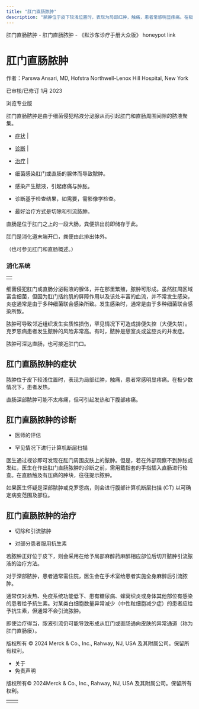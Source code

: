 ```yaml
---
title: "肛门直肠脓肿"
description: "脓肿位于皮下较浅位置时，表现为局部红肿，触痛，患者常感明显疼痛。在极少数情况下，患者发热。"
---
```


﻿肛门直肠脓肿 \- 肛门直肠脓肿 \- 《默沙东诊疗手册大众版》 honeypot link

# 肛门直肠脓肿

作者：Parswa Ansari, MD, Hofstra Northwell-Lenox Hill Hospital, New York

已审核/已修订 1月 2023

浏览专业版

肛门直肠脓肿是由于细菌侵犯粘液分泌腺从而引起肛门和直肠周围间隙的脓液聚集。

- [症状](#症状_v756961_zh) \|
- [诊断](#诊断_v5634649_zh) \|
- [治疗](#治疗_v756964_zh) \|

- 细菌感染肛门或直肠的腺体而导致脓肿。

- 感染产生脓液，引起疼痛与肿胀。

- 诊断基于检查结果，如需要，需影像学检查。

- 最好治疗方式是切除和引流脓肿。


直肠是位于肛门之上的一段大肠，粪便排出前即储存于此。

肛门是消化道末端开口，粪便由此排出体外。

（也可参见肛门和直肠概述。）

### 消化系统

|     |
| --- |
|  |

细菌侵犯肛门或直肠分泌黏液的腺体，并在那里繁殖，脓肿可形成。虽然肛周区域富含细菌，但因为肛门括约肌的屏障作用以及该处丰富的血流，并不常发生感染，炎症通常是由于多种细菌联合感染所致。发生感染时，通常是由于多种细菌联合感染所致。

脓肿可导致邻近组织发生实质性损伤，罕见情况下可造成排便失控（大便失禁）。克罗恩病患者发生脓肿的风险非常高。有时，脓肿是憩室炎或盆腔炎的并发症。

脓肿可深达直肠，也可接近肛门口。

## 肛门直肠脓肿的症状

脓肿位于皮下较浅位置时，表现为局部红肿，触痛，患者常感明显疼痛。在极少数情况下，患者发热。

直肠深部脓肿可能不太疼痛，但可引起发热和下腹部疼痛。

## 肛门直肠脓肿的诊断

- 医师的评估

- 罕见情况下进行计算机断层扫描


医生通过视诊即可发现在肛门周围皮肤上的脓肿。但是，若在外部观察不到肿胀或发红，医生在作出肛门直肠脓肿的诊断之前，需用戴指套的手指插入直肠进行检查。在直肠触及有压痛的肿块，往往提示脓肿。

如果医生怀疑是深部脓肿或克罗恩病，则会进行腹部计算机断层扫描 (CT) 以可确定病变范围及部位。

## 肛门直肠脓肿的治疗

- 切除和引流脓肿

- 对部分患者服用抗生素


若脓肿正好位于皮下，则会采用在给予局部麻醉药麻醉相应部位后切开脓肿引流脓液的治疗方法。

对于深部脓肿，患者通常需住院，医生会在手术室给患者实施全身麻醉后引流脓肿。

通常仅对发热、免疫系统功能低下、患有糖尿病、蜂窝织炎或身体其他部位有感染的患者给予抗生素。对某类白细胞数量异常减少（中性粒细胞减少症）的患者应给予抗生素，但通常不会引流脓肿。

即使治疗得当，脓液引流仍可能导致形成从肛门或直肠通向皮肤的异常通道（称为肛门直肠瘘）。



版权所有 © 2024
Merck & Co., Inc., Rahway, NJ, USA 及其附属公司。保留所有权利。

- 关于
- 免责声明

版权所有© 2024Merck & Co., Inc., Rahway, NJ, USA 及其附属公司。保留所有权利。

|     |     |
| --- | --- |
|  |  |